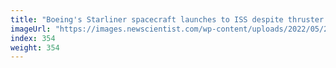 ```yaml
---
title: "Boeing's Starliner spacecraft launches to ISS despite thruster issue"
imageUrl: "https://images.newscientist.com/wp-content/uploads/2022/05/20111722/SEI_105106641.jpg?width=600"
index: 354
weight: 354
---
```


